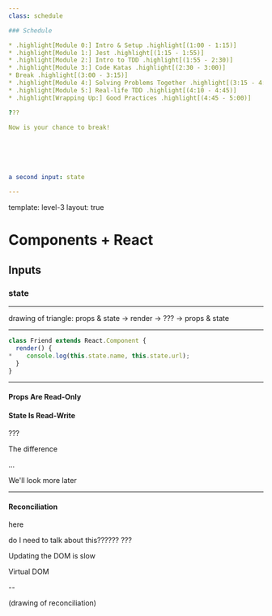 ```yaml
---
class: schedule

### Schedule

* .highlight[Module 0:] Intro & Setup .highlight[(1:00 - 1:15)]
* .highlight[Module 1:] Jest .highlight[(1:15 - 1:55)]
* .highlight[Module 2:] Intro to TDD .highlight[(1:55 - 2:30)]
* .highlight[Module 3:] Code Katas .highlight[(2:30 - 3:00)]
* Break .highlight[(3:00 - 3:15)]
* .highlight[Module 4:] Solving Problems Together .highlight[(3:15 - 4:10)]
* .highlight[Module 5:] Real-life TDD .highlight[(4:10 - 4:45)]
* .highlight[Wrapping Up:] Good Practices .highlight[(4:45 - 5:00)]

???

Now is your chance to break!






a second input: state

---
```

template: level-3
layout: true
# Components + React
## Inputs
### state

---

drawing of triangle: 
props & state -> render -> ??? -> props & state

---

```jsx
class Friend extends React.Component {
  render() {
*    console.log(this.state.name, this.state.url);
  }
}
```

---

#### Props Are Read-Only
#### State Is Read-Write

???

The difference

...

We'll look more later





---
#### Reconciliation

here

do I need to talk about this??????
???

Updating the DOM is slow

Virtual DOM

--

(drawing of reconciliation)
